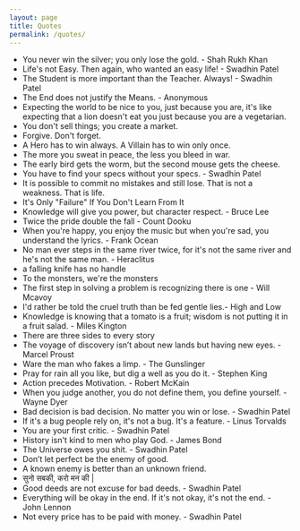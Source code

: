 ```yaml
---
layout: page
title: Quotes
permalink: /quotes/
---
```


- You never win the silver; you only lose the gold. - Shah Rukh Khan
- Life's not Easy. Then again, who wanted an easy life! - Swadhin Patel
- The Student is more important than the Teacher. Always! - Swadhin Patel
- The End does not justify the Means. - Anonymous
- Expecting the world to be nice to you, just because you are, it's like expecting that a lion doesn't eat you just because you are a vegetarian.
- You don't sell things; you create a market.
- Forgive. Don't forget.
- A Hero has to win always. A Villain has to win only once.
- The more you sweat in peace, the less you bleed in war.
- The early bird gets the worm, but the second mouse gets the cheese.
- You have to find your specs without your specs. - Swadhin Patel
- It is possible to commit no mistakes and still lose. That is not a weakness. That is life.
- It's Only "Failure" If You Don't Learn From It
- Knowledge will give you power, but character respect. - Bruce Lee
- Twice the pride double the fall - Count Dooku
- When you're happy, you enjoy the music but when you're sad, you understand the lyrics. - Frank Ocean
- No man ever steps in the same river twice, for it's not the same river and he's not the same man. - Heraclitus
- a falling knife has no handle
- To the monsters, we're the monsters
- The first step in solving a problem is recognizing there is one - Will Mcavoy
- I'd rather be told the cruel truth than be fed gentle lies.- High and Low
- Knowledge is knowing that a tomato is a fruit; wisdom is not putting it in a fruit salad. - Miles Kington
- There are three sides to every story
- The voyage of discovery isn’t about new lands but having new eyes. - Marcel Proust
- Ware the man who fakes a limp. - The Gunslinger
- Pray for rain all you like, but dig a well as you do it. - Stephen King
- Action precedes Motivation. - Robert McKain
- When you judge another, you do not define them, you define yourself. - Wayne Dyer
- Bad decision is bad decision. No matter you win or lose. - Swadhin Patel
- If it's a bug people rely on, it's not a bug. It's a feature. - Linus Torvalds
- You are your first critic. - Swadhin Patel
- History isn't kind to men who play God. - James Bond
- The Universe owes you shit. - Swadhin Patel
- Don’t let perfect be the enemy of good.
- A known enemy is better than an unknown friend.
- सुनो सबकी, करो मन की |
- Good deeds are not excuse for bad deeds. - Swadhin Patel 
- Everything will be okay in the end. If it's not okay, it's not the end. - John Lennon
- Not every price has to be paid with money. - Swadhin Patel